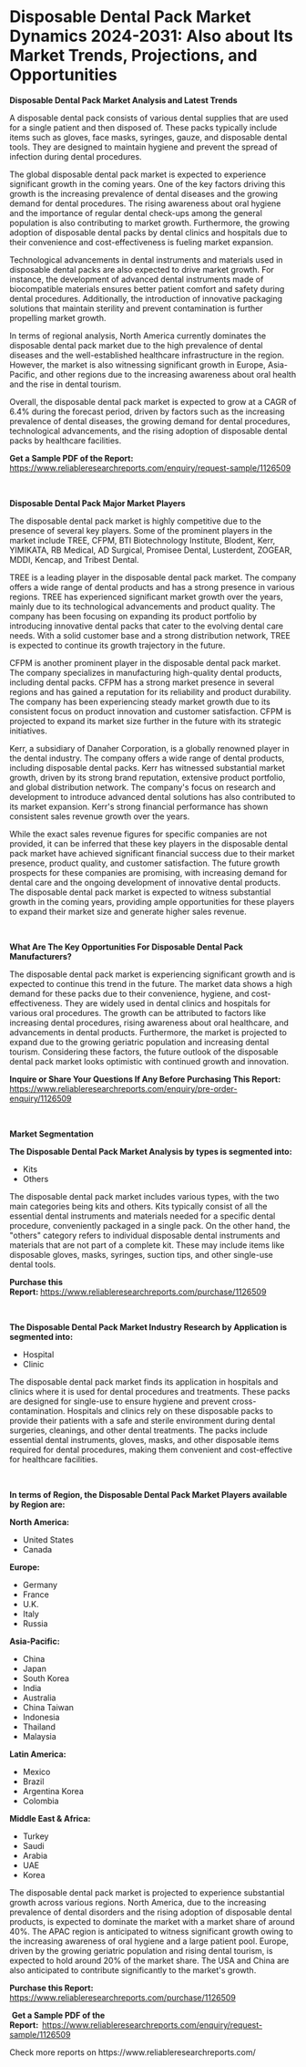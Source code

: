 <p><h1>Disposable Dental Pack Market Dynamics 2024-2031: Also about Its Market Trends, Projections, and Opportunities</h1></p><p><strong>Disposable Dental Pack Market Analysis and Latest Trends</strong></p>
<p><p>A disposable dental pack consists of various dental supplies that are used for a single patient and then disposed of. These packs typically include items such as gloves, face masks, syringes, gauze, and disposable dental tools. They are designed to maintain hygiene and prevent the spread of infection during dental procedures. </p><p>The global disposable dental pack market is expected to experience significant growth in the coming years. One of the key factors driving this growth is the increasing prevalence of dental diseases and the growing demand for dental procedures. The rising awareness about oral hygiene and the importance of regular dental check-ups among the general population is also contributing to market growth. Furthermore, the growing adoption of disposable dental packs by dental clinics and hospitals due to their convenience and cost-effectiveness is fueling market expansion.</p><p>Technological advancements in dental instruments and materials used in disposable dental packs are also expected to drive market growth. For instance, the development of advanced dental instruments made of biocompatible materials ensures better patient comfort and safety during dental procedures. Additionally, the introduction of innovative packaging solutions that maintain sterility and prevent contamination is further propelling market growth.</p><p>In terms of regional analysis, North America currently dominates the disposable dental pack market due to the high prevalence of dental diseases and the well-established healthcare infrastructure in the region. However, the market is also witnessing significant growth in Europe, Asia-Pacific, and other regions due to the increasing awareness about oral health and the rise in dental tourism.</p><p>Overall, the disposable dental pack market is expected to grow at a CAGR of 6.4% during the forecast period, driven by factors such as the increasing prevalence of dental diseases, the growing demand for dental procedures, technological advancements, and the rising adoption of disposable dental packs by healthcare facilities.</p></p>
<p><strong>Get a Sample PDF of the Report:&nbsp;</strong> <a href="https://www.reliableresearchreports.com/enquiry/request-sample/1126509">https://www.reliableresearchreports.com/enquiry/request-sample/1126509</a></p>
<p>&nbsp;</p>
<p><strong>Disposable Dental Pack Major Market Players</strong></p>
<p><p>The disposable dental pack market is highly competitive due to the presence of several key players. Some of the prominent players in the market include TREE, CFPM, BTI Biotechnology Institute, Blodent, Kerr, YIMIKATA, RB Medical, AD Surgical, Promisee Dental, Lusterdent, ZOGEAR, MDDI, Kencap, and Tribest Dental.</p><p>TREE is a leading player in the disposable dental pack market. The company offers a wide range of dental products and has a strong presence in various regions. TREE has experienced significant market growth over the years, mainly due to its technological advancements and product quality. The company has been focusing on expanding its product portfolio by introducing innovative dental packs that cater to the evolving dental care needs. With a solid customer base and a strong distribution network, TREE is expected to continue its growth trajectory in the future.</p><p>CFPM is another prominent player in the disposable dental pack market. The company specializes in manufacturing high-quality dental products, including dental packs. CFPM has a strong market presence in several regions and has gained a reputation for its reliability and product durability. The company has been experiencing steady market growth due to its consistent focus on product innovation and customer satisfaction. CFPM is projected to expand its market size further in the future with its strategic initiatives.</p><p>Kerr, a subsidiary of Danaher Corporation, is a globally renowned player in the dental industry. The company offers a wide range of dental products, including disposable dental packs. Kerr has witnessed substantial market growth, driven by its strong brand reputation, extensive product portfolio, and global distribution network. The company's focus on research and development to introduce advanced dental solutions has also contributed to its market expansion. Kerr's strong financial performance has shown consistent sales revenue growth over the years.</p><p>While the exact sales revenue figures for specific companies are not provided, it can be inferred that these key players in the disposable dental pack market have achieved significant financial success due to their market presence, product quality, and customer satisfaction. The future growth prospects for these companies are promising, with increasing demand for dental care and the ongoing development of innovative dental products. The disposable dental pack market is expected to witness substantial growth in the coming years, providing ample opportunities for these players to expand their market size and generate higher sales revenue.</p></p>
<p>&nbsp;</p>
<p><strong>What Are The Key Opportunities For Disposable Dental Pack Manufacturers?</strong></p>
<p><p>The disposable dental pack market is experiencing significant growth and is expected to continue this trend in the future. The market data shows a high demand for these packs due to their convenience, hygiene, and cost-effectiveness. They are widely used in dental clinics and hospitals for various oral procedures. The growth can be attributed to factors like increasing dental procedures, rising awareness about oral healthcare, and advancements in dental products. Furthermore, the market is projected to expand due to the growing geriatric population and increasing dental tourism. Considering these factors, the future outlook of the disposable dental pack market looks optimistic with continued growth and innovation.</p></p>
<p><strong>Inquire or Share Your Questions If Any Before Purchasing This Report:</strong> <a href="https://www.reliableresearchreports.com/enquiry/pre-order-enquiry/1126509">https://www.reliableresearchreports.com/enquiry/pre-order-enquiry/1126509</a></p>
<p>&nbsp;</p>
<p><strong>Market Segmentation</strong></p>
<p><strong>The Disposable Dental Pack Market Analysis by types is segmented into:</strong></p>
<p><ul><li>Kits</li><li>Others</li></ul></p>
<p><p>The disposable dental pack market includes various types, with the two main categories being kits and others. Kits typically consist of all the essential dental instruments and materials needed for a specific dental procedure, conveniently packaged in a single pack. On the other hand, the "others" category refers to individual disposable dental instruments and materials that are not part of a complete kit. These may include items like disposable gloves, masks, syringes, suction tips, and other single-use dental tools.</p></p>
<p><strong>Purchase this Report:&nbsp;</strong><a href="https://www.reliableresearchreports.com/purchase/1126509">https://www.reliableresearchreports.com/purchase/1126509</a></p>
<p>&nbsp;</p>
<p><strong>The Disposable Dental Pack Market Industry Research by Application is segmented into:</strong></p>
<p><ul><li>Hospital</li><li>Clinic</li></ul></p>
<p><p>The disposable dental pack market finds its application in hospitals and clinics where it is used for dental procedures and treatments. These packs are designed for single-use to ensure hygiene and prevent cross-contamination. Hospitals and clinics rely on these disposable packs to provide their patients with a safe and sterile environment during dental surgeries, cleanings, and other dental treatments. The packs include essential dental instruments, gloves, masks, and other disposable items required for dental procedures, making them convenient and cost-effective for healthcare facilities.</p></p>
<p>&nbsp;</p>
<p><strong>In terms of Region, the Disposable Dental Pack Market Players available by Region are:</strong></p>
<p>
    <p> <strong> North America: </strong>
        <ul>
            <li>United States</li>
            <li>Canada</li>
        </ul>
        </p> 
    <p> <strong> Europe: </strong>
        <ul>
            <li>Germany</li>
            <li>France</li>
            <li>U.K.</li>
            <li>Italy</li>
            <li>Russia</li>
        </ul>
        </p> 
    <p> <strong> Asia-Pacific: </strong>
        <ul>
            <li>China</li>
            <li>Japan</li>
            <li>South Korea</li>
            <li>India</li>
            <li>Australia</li>
            <li>China Taiwan</li>
            <li>Indonesia</li>
            <li>Thailand</li>
            <li>Malaysia</li>
        </ul>
        </p> 
    <p> <strong> Latin America: </strong>
        <ul>
            <li>Mexico</li>
            <li>Brazil</li>
            <li>Argentina Korea</li>
            <li>Colombia</li>
        </ul>
        </p> 
    <p> <strong> Middle East & Africa: </strong>
        <ul>
            <li>Turkey</li>
            <li>Saudi</li>
            <li>Arabia</li>
            <li>UAE</li>
            <li>Korea</li>
        </ul>
    </p>
    </p>
<p><p>The disposable dental pack market is projected to experience substantial growth across various regions. North America, due to the increasing prevalence of dental disorders and the rising adoption of disposable dental products, is expected to dominate the market with a market share of around 40%. The APAC region is anticipated to witness significant growth owing to the increasing awareness of oral hygiene and a large patient pool. Europe, driven by the growing geriatric population and rising dental tourism, is expected to hold around 20% of the market share. The USA and China are also anticipated to contribute significantly to the market's growth.</p></p>
<p><strong>Purchase this Report: </strong><a href="https://www.reliableresearchreports.com/purchase/1126509">https://www.reliableresearchreports.com/purchase/1126509</a></p>
<p>&nbsp;<strong>Get a Sample PDF of the Report:&nbsp;&nbsp;</strong><a href="https://www.reliableresearchreports.com/enquiry/request-sample/1126509">https://www.reliableresearchreports.com/enquiry/request-sample/1126509</a></p>
<p><strong></strong></p>
<p>Check more reports on https://www.reliableresearchreports.com/</p>